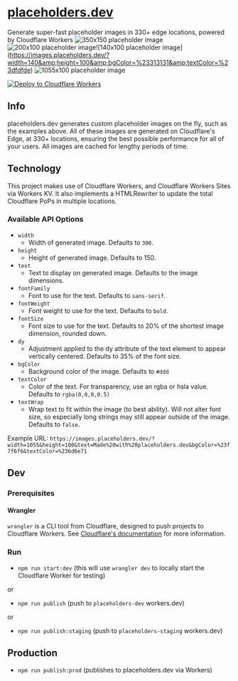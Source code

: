 # [placeholders.dev](https://placeholders.dev)
Generate super-fast placeholder images in 330+ edge locations, powered by Cloudflare Workers
![350x150 placeholder image](https://images.placeholders.dev/?width=350&amp;height=100)![200x100 placeholder image](https://images.placeholders.dev/?width=200&amp;height=100&amp;bgColor=%23000&amp;textColor=rgba(255,255,255,0.5))![140x100 placeholder image](https://images.placeholders.dev/?width=140&amp;height=100&amp;bgColor=%23313131&amp;textColor=%23dfdfde)
![1055x100 placeholder image](https://images.placeholders.dev/?width=1055&amp;height=100&amp;text=Hello%20World&amp;bgColor=%23434343&amp;textColor=%23dfdfde)

[![Deploy to Cloudflare Workers](https://deploy.workers.cloudflare.com/button)](https://deploy.workers.cloudflare.com/?url=https://github.com/Cherry/placeholders.dev)

## Info

placeholders.dev generates custom placeholder images on the fly, such as the examples above. All of these images are generated on Cloudflare's Edge, at 330+ locations, ensuring the best possible performance for all of your users. All images are cached for lengthy periods of time.

## Technology

This project makes use of Cloudflare Workers, and Cloudflare Workers Sites via Workers KV. It also implements a HTMLRewriter to update the total Cloudflare PoPs in multiple locations.

### Available API Options

- `width`
	- Width of generated image. Defaults to `300`.
- `height`
	- Height of generated image. Defaults to 150.
- `text`
	- Text to display on generated image. Defaults to the image dimensions.
- `fontFamily`
	- Font to use for the text. Defaults to `sans-serif`.
- `fontWeight`
	- Font weight to use for the text. Defaults to `bold`.
- `fontSize`
	- Font size to use for the text. Defaults to 20% of the shortest image dimension, rounded down.
- `dy`
	- Adjustment applied to the dy attribute of the text element to appear vertically centered. Defaults to 35% of the font size.
- `bgColor`
	- Background color of the image. Defaults to `#ddd`
- `textColor`
	- Color of the text. For transparency, use an rgba or hsla value. Defaults to `rgba(0,0,0,0.5)`
- `textWrap`
	- Wrap text to fit within the image (to best ability). Will not alter font size, so especially long strings may still appear outside of the image. Defaults to `false`.

Example URL: `https://images.placeholders.dev/?width=1055&height=100&text=Made%20with%20placeholders.dev&bgColor=%23f7f6f6&textColor=%236d6e71`
## Dev

### Prerequisites

#### Wrangler
`wrangler` is a CLI tool from Cloudflare, designed to push projects to Cloudflare Workers. See [Cloudflare's documentation](https://developers.cloudflare.com/workers/wrangler/install-and-update/) for more information.

### Run

- `npm run start:dev` (this will use `wrangler dev` to locally start the Cloudflare Worker for testing)

or

- `npm run publish` (push to `placeholders-dev` workers.dev)

or

- `npm run publish:staging` (push to `placeholders-staging` workers.dev)

## Production

- `npm run publish:prod` (publishes to placeholders.dev via Workers)
